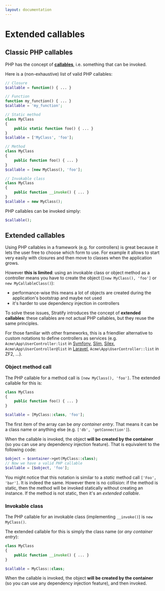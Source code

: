 ```yaml
---
layout: documentation
---
```


# Extended callables

## Classic PHP callables

PHP has the concept of [**callables**](http://php.net/manual/en/language.types.callable.php), i.e. something that can be invoked.

Here is a (non-exhaustive) list of valid PHP callables:

```php
// Closure
$callable = function() { ... }

// Function
function my_function() { ... }
$callable = 'my_function';

// Static method
class MyClass
{
    public static function foo() { ... }
}
$callable = ['MyClass', 'foo'];

// Method
class MyClass
{
    public function foo() { ... }
}
$callable = [new MyClass(), 'foo'];

// Invokable class
class MyClass
{
    public function __invoke() { ... }
}
$callable = new MyClass();
```

PHP callables can be invoked simply:

```php
$callable();
```

## Extended callables

Using PHP callables in a framework (e.g. for controllers) is great because it lets the user free to choose which form to use. For example it allows to start very easily with closures and then move to classes when the application grows.

However **this is limited**: using an invokable class or object method as a controller means you have to create the object (`[new MyClass(), 'foo']` or `new MyCallableClass()`):

- performance-wise this means a lot of objects are created during the application's bootstrap and maybe not used
- it's harder to use dependency injection in controllers

To solve these issues, Stratify introduces the concept of **extended callables**: these callables are not actual PHP callables, but they reuse the same principles.

For those familiar with other frameworks, this is a friendlier alternative to custom notations to define controllers as services (e.g. `Acme\App\UserController:list` in [Symfony](http://symfony.com/doc/current/cookbook/controller/service.html#referring-to-the-service), [Slim](https://github.com/slimphp/Slim/blob/3.x/Slim/CallableResolver.php#L50-L51), [Silex](http://silex.sensiolabs.org/doc/providers/service_controller.html#usage), `Acme\App\UserController@list` in [Laravel](http://laravel.com/docs/5.1/controllers#basic-controllers), `Acme\App\UserController::list` in ZF2, …).

### Object method call

The PHP callable for a method call is `[new MyClass(), 'foo']`. The extended callable for this is:

```php
class MyClass
{
    public function foo() { ... }
}

$callable = [MyClass::class, 'foo'];
```

The first item of the array can be *any container entry*. That means it can be a class name or anything else (e.g. `['db', 'getConnection']`).

When the callable is invoked, the object **will be created by the container** (so you can use any dependency injection feature). That is equivalent to the following code:

```php
$object = $container->get(MyClass::class);
// Now we have a valid PHP callable
$callable = [$object, 'foo'];
```

You might notice that this notation is similar to a *static* method call `['Foo', 'bar']`. It is indeed the same. However there is no collision: if the method is static, then the method will be invoked statically without creating an instance. If the method is not static, then it's an *extended callable*.

### Invokable class

The PHP callable for an invokable class (implementing `__invoke()`) is `new MyClass()`.

The extended callable for this is simply the class name (or *any container entry*):

```php
class MyClass
{
    public function __invoke() { ... }
}

$callable = MyClass::class;
```

When the callable is invoked, the object **will be created by the container** (so you can use any dependency injection feature), and then invoked.
